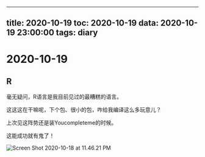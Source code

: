 
---
title: 2020-10-19
toc: 2020-10-19
data: 2020-10-19 23:00:00
tags: diary
---


# 2020-10-19

## R



毫无疑问，R语言是我目前见过的最糟糕的语言。



这这这在干嘛呢，下个包、很小的包，咋给我编译这么多玩意儿？

上次见这阵势还是装Youcompleteme的时候。

这能成功就有鬼了！

![Screen Shot 2020-10-18 at 11.46.21 PM](https://tva1.sinaimg.cn/large/007S8ZIlly1gjubqty3p3j319s0u0qsk.jpg)





